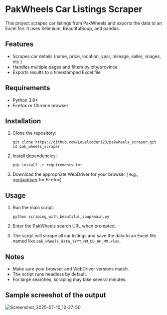 # PakWheels Car Listings Scraper

This project scrapes car listings from PakWheels and exports the data to an Excel file. It uses Selenium, BeautifulSoup,
and pandas.

## Features

- Scrapes car details (name, price, location, year, mileage, seller, images, etc.)
- Handles multiple pages and filters by city/province
- Exports results to a timestamped Excel file

## Requirements

- Python 3.8+
- Firefox or Chrome browser

## Installation

1. Clone the repository:
    ```
    git clone https://github.com/Levelcoder123/pakwheels_scraper.git
    cd pak_wheels_scraper
    ```

2. Install dependencies:
    ```
    pip install -r requirements.txt
    ```

3. Download the appropriate WebDriver for your browser (
   e.g., [geckodriver](https://github.com/mozilla/geckodriver/releases) for Firefox).

## Usage

1. Run the main script:
    ```
    python scraping_with_beautiful_soup/main.py
    ```

2. Enter the PakWheels search URL when prompted.

3. The script will scrape all car listings and save the data to an Excel file named like
   `pak_wheels_data_YYYY_MM_DD_HH_MM.xlsx`.

## Notes

- Make sure your browser and WebDriver versions match.
- The script runs headless by default.
- For large searches, scraping may take several minutes.


## Sample screeshot of the output
![Screenshot_2025-07-10_12-27-50](https://github.com/user-attachments/assets/5c5d6154-1abe-4988-970a-966da079a68f)

